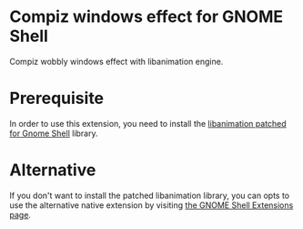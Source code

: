 # Compiz windows effect for GNOME Shell

Compiz wobbly windows effect with libanimation engine.

# Prerequisite

In order to use this extension, you need to install the [libanimation patched for Gnome Shell](https://github.com/hermes83/libanimation/) library.

# Alternative

If you don't want to install the patched libanimation library, you can opts to use the alternative native extension by visiting [the GNOME Shell Extensions page](https://extensions.gnome.org/extension/2950/compiz-alike-windows-effect/).
